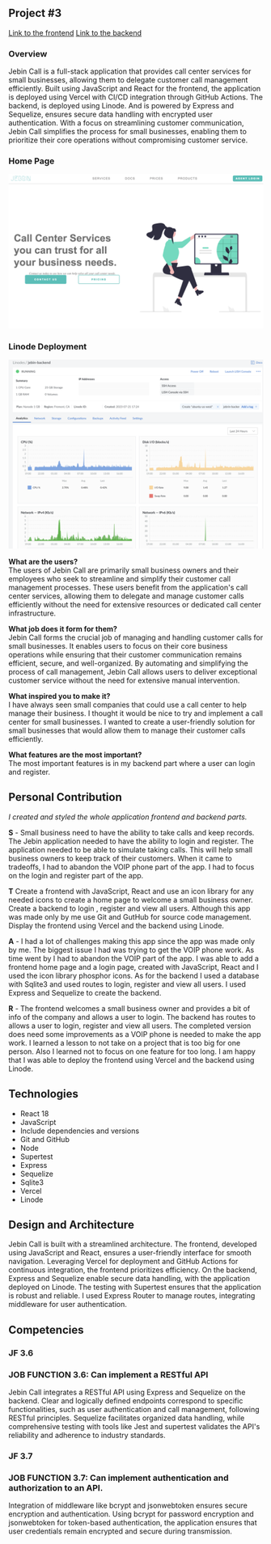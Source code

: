 ## Project #3

[Link to the frontend](https://github.com/ejero/Jebin-call)
[Link to the backend](https://github.com/ejero/Jebin-Backend)

### Overview

Jebin Call is a full-stack application that provides call center services for small businesses, allowing them to delegate customer call management efficiently. Built using JavaScript and React for the frontend, the application is deployed using Vercel with CI/CD integration through GitHub Actions. The backend, is deployed using Linode. And is powered by Express and Sequelize, ensures secure data handling with encrypted user authentication. With a focus on streamlining customer communication, Jebin Call simplifies the process for small businesses, enabling them to prioritize their core operations without compromising customer service.

### Home Page

![Home Page](Jebin-dp.png)

### Linode Deployment

![Backend Page](deployment.png)

**What are the users?**  
The users of Jebin Call are primarily small business owners and their employees who seek to streamline and simplify their customer call management processes. These users benefit from the application's call center services, allowing them to delegate and manage customer calls efficiently without the need for extensive resources or dedicated call center infrastructure.

**What job does it form for them?**  
Jebin Call forms the crucial job of managing and handling customer calls for small businesses. It enables users to focus on their core business operations while ensuring that their customer communication remains efficient, secure, and well-organized. By automating and simplifying the process of call management, Jebin Call allows users to deliver exceptional customer service without the need for extensive manual intervention.

**What inspired you to make it?**  
I have always seen small companies that could use a call center to help manage their business. I thought it would be nice to try and implement a call center for small businesses. I wanted to create a user-friendly solution for small businesses that would allow them to manage their customer calls efficiently.

**What features are the most important?**  
The most important features is in my backend part where a user can login and register.

## Personal Contribution

_I created and styled the whole application frontend and backend parts._

**S** - Small business need to have the ability to take calls and keep records. The Jebin application needed to have the ability to login and register. The application needed to be able to simulate taking calls. This will help small business owners to keep track of their customers. When it came to tradeoffs, I had to abandon the VOIP phone part of the app. I had to focus on the login and register part of the app.

**T** Create a frontend with JavaScript, React and use an icon library for any needed icons to create a home page to welcome a small business owner. Create a backend to login , register and view all users. Although this app was made only by me use Git and GutHub for source code management. Display the frontend using Vercel and the backend using Linode.

**A** - I had a lot of challenges making this app since the app was made only by me. The biggest issue I had was trying to get the VOIP phone work. As time went by I had to abandon the VOIP part of the app. I was able to add a frontend home page and a login page, created with JavaScript, React and I used the icon library phosphor icons. As for the backend I used a database with Sqlite3 and used routes to login, register and view all users. I used Express and Sequelize to create the backend.

**R** - The frontend welcomes a small business owner and provides a bit of info of the company and allows a user to login. The backend has routes to allows a user to login, register and view all users. The completed version does need some improvements as a VOIP phone is needed to make the app work. I learned a lesson to not take on a project that is too big for one person. Also I learned not to focus on one feature for too long. I am happy that I was able to deploy the frontend using Vercel and the backend using Linode.

## Technologies

- React 18
- JavaScript
- Include dependencies and versions
- Git and GitHub
- Node
- Supertest
- Express
- Sequelize
- Sqlite3
- Vercel
- Linode

## Design and Architecture

Jebin Call is built with a streamlined architecture. The frontend, developed using JavaScript and React, ensures a user-friendly interface for smooth navigation. Leveraging Vercel for deployment and GitHub Actions for continuous integration, the frontend prioritizes efficiency. On the backend, Express and Sequelize enable secure data handling, with the application deployed on Linode. The testing with Supertest ensures that the application is robust and reliable. I used Express Router to manage routes, integrating middleware for user authentication.

## Competencies

### JF 3.6

### JOB FUNCTION 3.6: Can implement a RESTful API

Jebin Call integrates a RESTful API using Express and Sequelize on the backend. Clear and logically defined endpoints correspond to specific functionalities, such as user authentication and call management, following RESTful principles. Sequelize facilitates organized data handling, while comprehensive testing with tools like Jest and supertest validates the API's reliability and adherence to industry standards.

### JF 3.7

### JOB FUNCTION 3.7: Can implement authentication and authorization to an API.

Integration of middleware like bcrypt and jsonwebtoken ensures secure encryption and authentication. Using bcrypt for password encryption and jsonwebtoken for token-based authentication, the application ensures that user credentials remain encrypted and secure during transmission.
